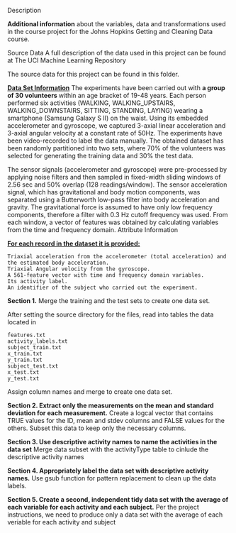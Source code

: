 Description

<b> Additional information</b> about the variables, data and transformations used in the course project for the Johns Hopkins Getting and Cleaning Data course.

Source Data
A full description of the data used in this project can be found at The UCI Machine Learning Repository

The source data for this project can be found in this folder.

<b><u>Data Set Information</b></u>
The experiments have been carried out with <b>a group of 30 volunteers </b>within an age bracket of 19-48 years. Each person performed six activities (WALKING, WALKING_UPSTAIRS, WALKING_DOWNSTAIRS, SITTING, STANDING, LAYING) wearing a smartphone (Samsung Galaxy S II) on the waist. Using its embedded accelerometer and gyroscope, we captured 3-axial linear acceleration and 3-axial angular velocity at a constant rate of 50Hz. The experiments have been video-recorded to label the data manually. The obtained dataset has been randomly partitioned into two sets, where 70% of the volunteers was selected for generating the training data and 30% the test data.

The sensor signals (accelerometer and gyroscope) were pre-processed by applying noise filters and then sampled in fixed-width sliding windows of 2.56 sec and 50% overlap (128 readings/window). The sensor acceleration signal, which has gravitational and body motion components, was separated using a Butterworth low-pass filter into body acceleration and gravity. The gravitational force is assumed to have only low frequency components, therefore a filter with 0.3 Hz cutoff frequency was used. From each window, a vector of features was obtained by calculating variables from the time and frequency domain.
Attribute Information

<b><u>For each record in the dataset it is provided:</b></u>

    Triaxial acceleration from the accelerometer (total acceleration) and the estimated body acceleration.
    Triaxial Angular velocity from the gyroscope.
    A 561-feature vector with time and frequency domain variables.
    Its activity label.
    An identifier of the subject who carried out the experiment.

<b>Section 1.</b> Merge the training and the test sets to create one data set.

After setting the source directory for the files, read into tables the data located in

    features.txt
    activity_labels.txt
    subject_train.txt
    x_train.txt
    y_train.txt
    subject_test.txt
    x_test.txt
    y_test.txt

Assign column names and merge to create one data set.

<p>
<b>Section 2. Extract only the measurements on the mean and standard deviation for each measurement.</b>
Create a logcal vector that contains TRUE values for the ID, mean and stdev columns and FALSE values for the others. Subset this data to keep only the necessary columns.
</p>

<p>
<b>Section 3. Use descriptive activity names to name the activities in the data set</b>
Merge data subset with the activityType table to cinlude the descriptive activity names
</p>

<p>
<b>Section 4. Appropriately label the data set with descriptive activity names.</b>
Use gsub function for pattern replacement to clean up the data labels.
</p>

<p>
<b>Section 5. Create a second, independent tidy data set with the average of each variable for each activity and each subject.</b>
Per the project instructions, we need to produce only a data set with the average of each veriable for each activity and subject
</p>
